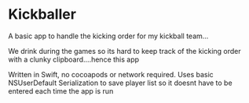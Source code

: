 # Kickballer
A basic app to handle the kicking order for my kickball team...

We drink during the games so its hard to keep track of the kicking order with a clunky clipboard....hence this app

Written in Swift, no cocoapods or network required.  Uses basic NSUserDefault Serialization to save player list so it doesnt have to be entered each time the app is run
